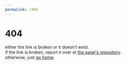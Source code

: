 ```yaml
---
permalink: /404
---
```


# 404

either the link is broken or it doesn't exist.
<br>
if the link is broken, report it over at [the page's repository](https://github.com/thacuber2a03/thacuber2a03.github.io/).
<br>
otherwise, just [go home](/).

